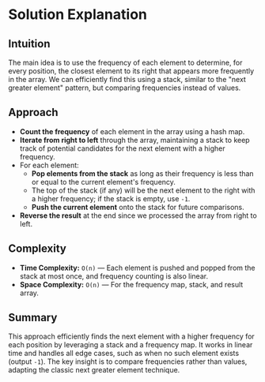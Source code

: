 
# Solution Explanation

## Intuition
The main idea is to use the frequency of each element to determine, for every position, the closest element to its right that appears more frequently in the array. We can efficiently find this using a stack, similar to the "next greater element" pattern, but comparing frequencies instead of values.

## Approach
- **Count the frequency** of each element in the array using a hash map.
- **Iterate from right to left** through the array, maintaining a stack to keep track of potential candidates for the next element with a higher frequency.
- For each element:
  - **Pop elements from the stack** as long as their frequency is less than or equal to the current element's frequency.
  - The top of the stack (if any) will be the next element to the right with a higher frequency; if the stack is empty, use `-1`.
  - **Push the current element** onto the stack for future comparisons.
- **Reverse the result** at the end since we processed the array from right to left.

## Complexity
- **Time Complexity:** `O(n)` — Each element is pushed and popped from the stack at most once, and frequency counting is also linear.
- **Space Complexity:** `O(n)` — For the frequency map, stack, and result array.

## Summary
This approach efficiently finds the next element with a higher frequency for each position by leveraging a stack and a frequency map. It works in linear time and handles all edge cases, such as when no such element exists (output `-1`). The key insight is to compare frequencies rather than values, adapting the classic next greater element technique.

